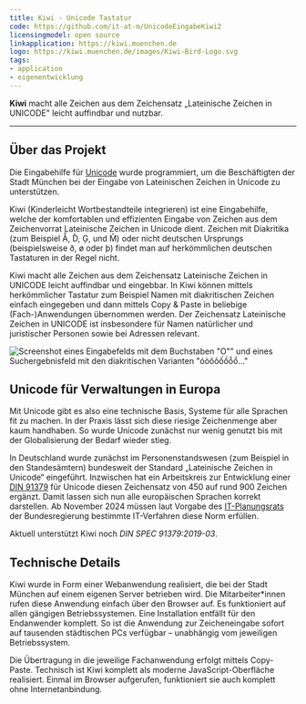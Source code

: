 ```yaml
---
title: Kiwi - Unicode Tastatur
code: https://github.com/it-at-m/UnicodeEingabeKiwi2
licensingmodel: open source
linkapplication: https://kiwi.muenchen.de
logo: https://kiwi.muenchen.de/images/Kiwi-Bird-Logo.svg
tags:
- application
- eigenentwicklung
---
```

__Kiwi__ macht alle Zeichen aus dem Zeichensatz „Lateinische Zeichen in UNICODE" leicht auffindbar und nutzbar.

---

## Über das Projekt

Die Eingabehilfe für [Unicode](https://de.wikipedia.org/wiki/Unicode) wurde programmiert, um die Beschäftigten der Stadt München bei der Eingabe von Lateinischen Zeichen in Unicode zu unterstützen.

Kiwi (Kinderleicht Wortbestandteile integrieren) ist eine Eingabehilfe, welche der komfortablen und effizienten Eingabe von Zeichen aus dem Zeichenvorrat Lateinische Zeichen in Unicode dient. Zeichen mit Diakritika (zum Beispiel Ẫ, D̂, Ģ, und M̂) oder nicht deutschen Ursprungs (beispielsweise ð, ø oder þ) findet man auf herkömmlichen deutschen Tastaturen in der Regel nicht.

Kiwi macht alle Zeichen aus dem Zeichensatz Lateinische Zeichen in UNICODE leicht auffindbar und eingebbar. In Kiwi können mittels herkömmlicher Tastatur zum Beispiel Namen mit diakritischen Zeichen einfach eingegeben und dann mittels Copy & Paste in beliebige (Fach-)Anwendungen übernommen werden. Der Zeichensatz Lateinische Zeichen in UNICODE ist insbesondere für Namen natürlicher und juristischer Personen sowie bei Adressen relevant.

![Screenshot eines Eingabefelds mit dem Buchstaben "O"" und eines Suchergebnisfeld mit den diakritischen Varianten "óòŏôốồỗổ..."]( https://stadt.muenchen.de/.imaging/mte/lhm/image-aspect-ratio-3-2-1008w/dam/Home/Stadtverwaltung/IT-Referat/Open-Source/___KIWI_Ansicht2.5441346419426010922.jpg/jcr:content/___KIWI_Ansicht2.5441346419426010922.jpg)


## Unicode für Verwaltungen in Europa

Mit Unicode gibt es also eine technische Basis, Systeme für alle Sprachen fit zu machen. In der Praxis lässt sich diese riesige Zeichenmenge aber kaum handhaben. So wurde Unicode zunächst nur wenig genutzt bis mit der Globalisierung der Bedarf wieder stieg.

In Deutschland wurde zunächst im Personenstandswesen (zum Beispiel in den Standesämtern) bundesweit der Standard „Lateinische Zeichen in Unicode“ eingeführt. Inzwischen hat ein Arbeitskreis zur Entwicklung einer [DIN 91379](https://www.beuth.de/de/technische-regel/din-spec-91379/301228458) für Unicode diesen Zeichensatz von 450 auf rund 900 Zeichen ergänzt. Damit lassen sich nun alle europäischen Sprachen korrekt darstellen. Ab November 2024 müssen laut Vorgabe des [IT-Planungsrats](https://www.it-planungsrat.de) der Bundesregierung bestimmte IT-Verfahren diese Norm erfüllen.

Aktuell unterstützt Kiwi noch *DIN SPEC 91379:2019-03*.

## Technische Details

Kiwi wurde in Form einer Webanwendung realisiert, die bei der Stadt München auf einem eigenen Server betrieben wird. Die Mitarbeiter*innen rufen diese Anwendung einfach über den Browser auf. Es funktioniert auf allen gängigen Betriebssystemen. Eine Installation entfällt für den Endanwender komplett. So ist die Anwendung zur Zeicheneingabe sofort auf tausenden städtischen PCs verfügbar – unabhängig vom jeweiligen Betriebssystem.

Die Übertragung in die jeweilige Fachanwendung erfolgt mittels Copy-Paste. Technisch ist Kiwi komplett als moderne JavaScript-Oberfläche realisiert. Einmal im Browser aufgerufen, funktioniert sie auch komplett ohne Internetanbindung.
